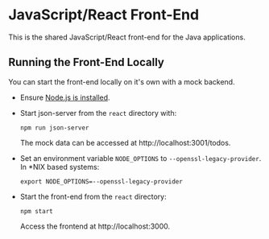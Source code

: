 # JavaScript/React Front-End
This is the shared JavaScript/React front-end for the Java applications.

## Running the Front-End Locally
You can start the front-end locally on it's own with a mock backend.

* Ensure [Node.js is installed](https://nodejs.org/en/download).
* Start json-server from the `react` directory with:

  ```
  npm run json-server
  ```

  The mock data can be accessed at http://localhost:3001/todos.

* Set an environment variable `NODE_OPTIONS` to `--openssl-legacy-provider`. 
  In *NIX based systems:

  ```
  export NODE_OPTIONS=--openssl-legacy-provider
  ```

* Start the front-end from the `react` directory:

  ```
  npm start
  ```

  Access the frontend at http://localhost:3000.
